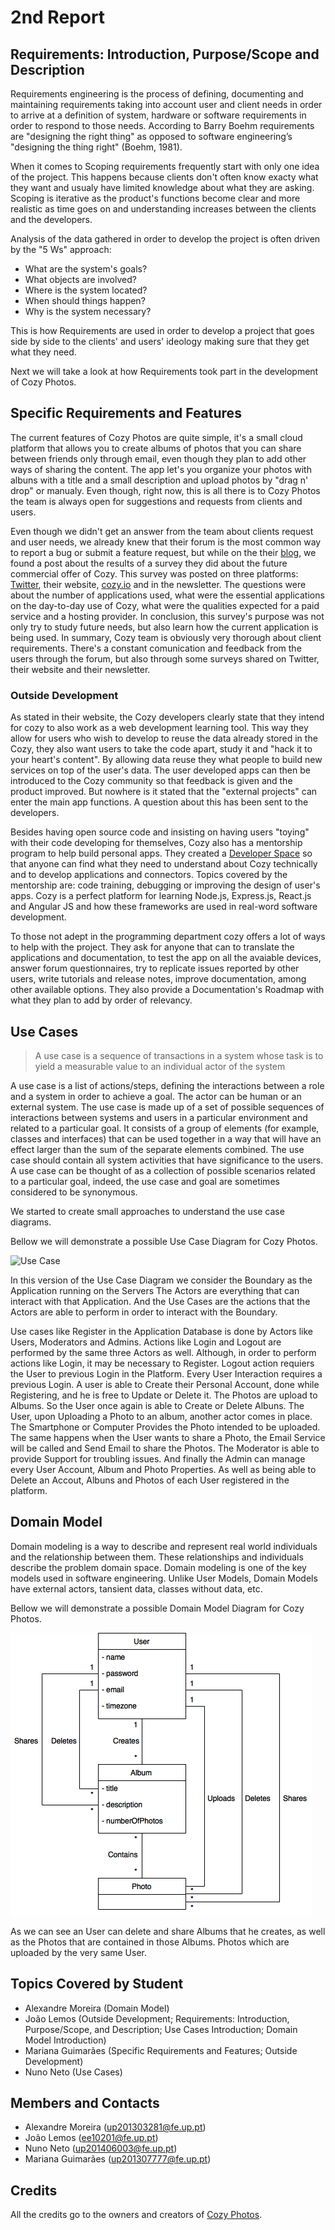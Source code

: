 # 2nd Report

## Requirements: Introduction, Purpose/Scope and Description
Requirements engineering is the process of defining, documenting and maintaining requirements taking into account user and client needs in order to arrive at a definition of system, hardware or software requirements in order to respond to those needs. 
According to Barry Boehm requirements are "designing the right thing" as opposed to software engineering’s "designing the thing right" (Boehm, 1981).

When it comes to Scoping requirements frequently start with only one idea of the project. 
This happens because clients don't often know exacty what they want and usualy have limited knowledge about what they are asking. Scoping is iterative as the product's functions become clear and more realistic as time goes on and understanding increases between the clients and the developers. 

Analysis of the data gathered in order to develop the project is often driven by the "5 Ws" approach:
* What are the system's goals?
* What objects are involved?
* Where is the system located?
* When should things happen?
* Why is the system necessary?

This is how Requirements are used in order to develop a project that goes side by side to the clients' and users' ideology making sure that they get what they need.

Next we will take a look at how Requirements took part in the development of Cozy Photos. 

## Specific Requirements and Features
The current features of Cozy Photos are quite simple, it's a small cloud platform that allows you to create albums of photos that you can share between friends only through email, even though they plan to add other ways of sharing the content. The app let's you organize your photos with albuns with a title and a small description and upload photos by "drag n' drop" or manualy. 
Even though, right now, this is all there is to Cozy Photos the team is always open for suggestions and requests from clients and users.

Even though we didn't get an answer from the team about clients request and user needs, we already knew that their forum is the most common way to report a bug or submit a feature request, but while on the their [blog](https://blog.cozycloud.cc), we found a post about the results of a survey they did about the future commercial offer of Cozy. 
This survey was posted on three platforms: [Twitter](https://twitter.com/MyCozyCloud), their website, [cozy.io](https://cozy.io/en/) and in the newsletter. The questions were about the number of applications used, what were the essential applications on the day-to-day use of Cozy, what were the qualities expected for a paid service and a hosting provider. In conclusion, this survey's purpose was not only try to study future needs, but also learn how the current application is being used.
In summary, Cozy team is obviously very thorough about client requirements. There's a constant comunication and feedback from the users through the forum, but also through some surveys shared on Twitter, their website and their newsletter. 

### Outside Development
As stated in their website, the Cozy developers clearly state that they intend for cozy to also work as a web development learning tool. 
This way they allow for users who wish to develop to reuse the data already stored in the Cozy, they also want users to take the code apart, study it and "hack it to your heart's content". 
By allowing data reuse they what people to build new services on top of the user's data. The user developed apps can then be introduced to the Cozy community so that feedback is given and the product improved. 
But nowhere is it stated that the "external projects" can enter the main app functions. 
A question about this has been sent to the developers.

Besides having open source code and insisting on having users "toying" with their code developing for themselves, Cozy also has a mentorship program to help build personal apps. They created a [Developer Space](https://dev.cozy.io) so that anyone can find what they need to understand about Cozy technically and to develop applications and connectors.
Topics covered by the mentorship are: code training, debugging or improving the design of user's apps. Cozy is a perfect platform for learning Node.js, Express.js, React.js and Angular JS and how these frameworks are used in real-word software development.

To those not adept in the programming department cozy offers a lot of ways to help with the project. They ask for anyone that can to translate the applications and documentation, to test the app on all the avaiable devices, answer forum questionnaires, try to replicate 
issues reported by other users, write tutorials and release notes, improve documentation, among other available options.
They also provide a Documentation's Roadmap with what they plan to add by order of relevancy. 

## Use Cases
> A use case is a sequence of transactions in a system whose task is to yield a measurable value to an individual actor of the system

A use case is a list of actions/steps, defining the interactions between a role and a system in order to achieve a goal. The actor can be human or an external system. The use case is made up of a set of possible sequences of interactions between systems and users in a particular environment and related to a particular goal. It consists of a group of elements (for example, classes and interfaces) that can be used together in a way that will have an effect larger than the sum of the separate elements combined. The use case should contain all system activities that have significance to the users. A use case can be thought of as a collection of possible scenarios related to a particular goal, indeed, the use case and goal are sometimes considered to be synonymous.

We started to create small approaches to understand the use case diagrams.

Bellow we will demonstrate a possible Use Case Diagram for Cozy Photos.

![Use Case](https://github.com/Mosaal/cozy-photos/blob/master/ESOF/2nd-Report/Cozy.bmp?raw=true "Use Case")

In this version of the Use Case Diagram we consider the Boundary as the Application running on the Servers
The Actors are everything that can interact with that Application.
And the Use Cases are the actions that the Actors are able to perform in order to interact with the Boundary.

Use cases like Register in the Application Database is done by Actors like Users, Moderators and Admins. 
Actions like Login and Logout are performed by the same three Actors as well. Although, in order to perform actions like Login, it may be necessary to Register. Logout action requiers the User to previous Login in the Platform.
Every User Interaction requires a previous Login.
A user is able to Create their Personal Account, done while Registering, and he is free to Update or Delete it.
The Photos are upload to Albums. So the User once again is able to Create or Delete Albuns.
The User, upon Uploading a Photo to an album, another actor comes in place. The Smartphone or Computer Provides the Photo intended to be uploaded. 
The same happens when the User wants to share a Photo, the Email Service will be called and Send Email to share the Photos.
The Moderator is able to provide Support for troubling issues.
And finally the Admin can manage every User Account, Album and Photo Properties. As well as being able to Delete an Accout, Albuns and Photos of each User registered in the platform.

## Domain Model
Domain modeling is a way to describe and represent real world individuals and the relationship between them. 
These relationships and individuals describe the problem domain space.
Domain modeling is one of the key models used in software engineering.
Unlike User Models, Domain Models have external actors, tansient data, classes without data, etc.

Bellow we will demonstrate a possible Domain Model Diagram for Cozy Photos.

![Domain Model](https://github.com/Mosaal/cozy-photos/blob/master/ESOF/2nd-Report/Domain%20Model.png)

As we can see an User can delete and share Albums that he creates, as well as the Photos that are contained in those Albums.
Photos which are uploaded by the very same User.

## Topics Covered by Student
- Alexandre Moreira (Domain Model)
- João Lemos (Outside Development; Requirements: Introduction, Purpose/Scope, and Description; Use Cases Introduction; Domain Model Introduction)
- Mariana Guimarães (Specific Requirements and Features; Outside Development)
- Nuno Neto (Use Cases)

## Members and Contacts
- Alexandre Moreira (up201303281@fe.up.pt)
- João Lemos (ee10201@fe.up.pt)
- Nuno Neto (up201406003@fe.up.pt)
- Mariana Guimarães (up201307777@fe.up.pt)

## Credits
All the credits go to the owners and creators of [Cozy Photos](https://github.com/cozy/cozy-photos).
